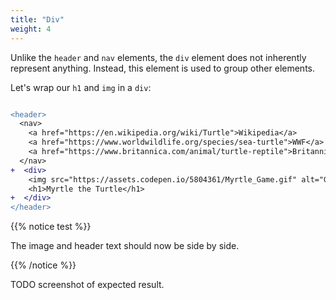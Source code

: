 ```yaml
---
title: "Div"
weight: 4
---
```


Unlike the `header` and `nav` elements, the `div` element does not inherently represent anything.
Instead, this element is used to group other elements.

Let's wrap our `h1` and `img` in a `div`:

```diff

<header>
  <nav>
    <a href="https://en.wikipedia.org/wiki/Turtle">Wikipedia</a>
    <a href="https://www.worldwildlife.org/species/sea-turtle">WWF</a>
    <a href="https://www.britannica.com/animal/turtle-reptile">Britannica</a>
  </nav>
+  <div>
    <img src="https://assets.codepen.io/5804361/Myrtle_Game.gif" alt="Gif of computer game with turtle moving around a grid."/>
    <h1>Myrtle the Turtle</h1>
+  </div>
</header>
```

{{% notice test %}}

The image and header text should now be side by side.

{{% /notice %}}

TODO screenshot of expected result.
